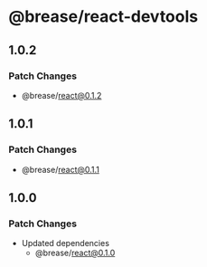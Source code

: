 # @brease/react-devtools

## 1.0.2

### Patch Changes

- @brease/react@0.1.2

## 1.0.1

### Patch Changes

- @brease/react@0.1.1

## 1.0.0

### Patch Changes

- Updated dependencies
  - @brease/react@0.1.0

